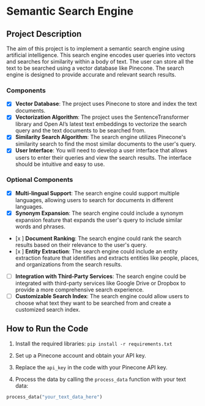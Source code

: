 # Semantic Search Engine

## Project Description

The aim of this project is to implement a semantic search engine using artificial intelligence. This search engine encodes user queries into vectors and searches for similarity within a body of text. The user can store all the text to be searched using a vector database like Pinecone. The search engine is designed to provide accurate and relevant search results.

### Components

- [x] **Vector Database**: The project uses Pinecone to store and index the text documents.
- [x] **Vectorization Algorithm**: The project uses the SentenceTransformer library and Open AI’s latest text embeddings to vectorize the search query and the text documents to be searched from.
- [x] **Similarity Search Algorithm**: The search engine utilizes Pinecone's similarity search to find the most similar documents to the user's query.
- [x] **User Interface**: You will need to develop a user interface that allows users to enter their queries and view the search results. The interface should be intuitive and easy to use.

### Optional Components

- [x] **Multi-lingual Support**: The search engine could support multiple languages, allowing users to search for documents in different languages.
- [x] **Synonym Expansion**: The search engine could include a synonym expansion feature that expands the user's query to include similar words and phrases.
- [x ] **Document Ranking**: The search engine could rank the search results based on their relevance to the user's query.
- [x ] **Entity Extraction**: The search engine could include an entity extraction feature that identifies and extracts entities like people, places, and organizations from the search results.
- [ ] **Integration with Third-Party Services**: The search engine could be integrated with third-party services like Google Drive or Dropbox to provide a more comprehensive search experience.
- [ ] **Customizable Search Index**: The search engine could allow users to choose what text they want to be searched from and create a customized search index.

## How to Run the Code

1. Install the required libraries:
```pip install -r requirements.txt```

2. Set up a Pinecone account and obtain your API key.

3. Replace the `api_key` in the code with your Pinecone API key.

4. Process the data by calling the `process_data` function with your text data:
```python
process_data("your_text_data_here")

